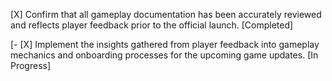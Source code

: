 [X] Confirm that all gameplay documentation has been accurately reviewed and reflects player feedback prior to the official launch. [Completed]

[- [X] Implement the insights gathered from player feedback into gameplay mechanics and onboarding processes for the upcoming game updates. [In Progress]